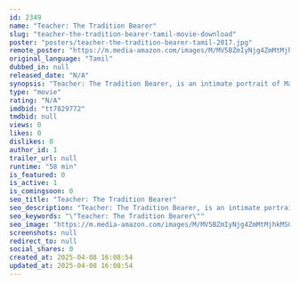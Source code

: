 ```yaml
---
id: 2349
name: "Teacher: The Tradition Bearer"
slug: "teacher-the-tradition-bearer-tamil-movie-download"
poster: "posters/teacher-the-tradition-bearer-tamil-2017.jpg"
remote_poster: "https://m.media-amazon.com/images/M/MV5BZmIyNjg4ZmMtMjhkMS00MWZlLWFhMmYtM2JjZWY0NDgzODY1XkEyXkFqcGdeQXVyNDA5MDUwNzk@._V1_SX300.jpg"
original_language: "Tamil"
dubbed_in: null
released_date: "N/A"
synopsis: "Teacher: The Tradition Bearer, is an intimate portrait of Malaysia's legendary bharatanatyam teacher Indira Manikam, the founding principal of the Tanjai Kamala Indira Dance School (TKI), which was established in 1966. Filmed agai..."
type: "movie"
rating: "N/A"
imdbid: "tt7829772"
tmdbid: null
views: 0
likes: 0
dislikes: 0
author_id: 1
trailer_url: null
runtime: "58 min"
is_featured: 0
is_active: 1
is_comingsoon: 0
seo_title: "Teacher: The Tradition Bearer"
seo_description: "Teacher: The Tradition Bearer, is an intimate portrait of Malaysia's legendary bharatanatyam teacher Indira Manikam, the founding principal of the Tanjai Kamala Indira Dance School (TKI), which was established in 1966. Filmed agai..."
seo_keywords: "\"Teacher: The Tradition Bearer\""
seo_image: "https://m.media-amazon.com/images/M/MV5BZmIyNjg4ZmMtMjhkMS00MWZlLWFhMmYtM2JjZWY0NDgzODY1XkEyXkFqcGdeQXVyNDA5MDUwNzk@._V1_SX300.jpg"
screenshots: null
redirect_to: null
social_shares: 0
created_at: 2025-04-08 16:08:54
updated_at: 2025-04-08 16:08:54
---
```



